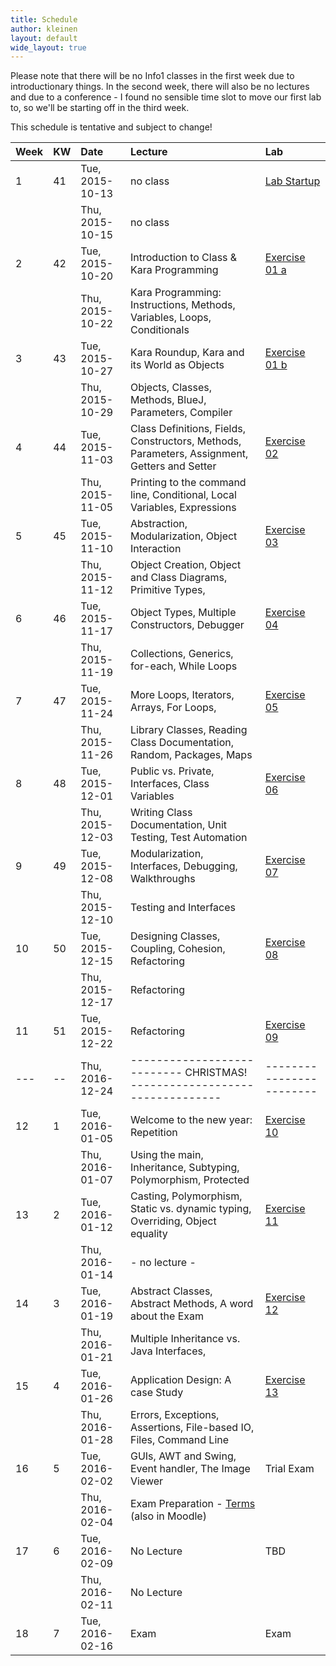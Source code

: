 ```yaml
---
title: Schedule
author: kleinen
layout: default
wide_layout: true
---
```




Please note that there will be no Info1 classes in the first week due to introductionary things.
 In the second week, there will also be no lectures and due to a conference -
 I found no sensible time slot to move our first lab to, so we'll be starting off in the third week.

This schedule is tentative and subject to change!



| Week | KW | Date            | Lecture                                                                                                | Lab |
|:-----|:---|:----------------|:-------------------------------------------------------------------------------------------------------|:-|
| 1    | 41 | Tue, 2015-10-13 | no class                                                                                               | [Lab Startup](../labs/exercise-00) |
|      |    | Thu, 2015-10-15 | no class                                                                                               |  |
| 2    | 42 | Tue, 2015-10-20 | Introduction to Class & Kara Programming                                                               | [Exercise 01 a](../labs/exercise-01-a) |
|      |    | Thu, 2015-10-22 | Kara Programming: Instructions, Methods, Variables, Loops, Conditionals                                |  |
| 3    | 43 | Tue, 2015-10-27 | Kara Roundup, Kara and its World as Objects                                                            | [Exercise 01 b](../labs/exercise-01-b) |
|      |    | Thu, 2015-10-29 | Objects, Classes, Methods, BlueJ, Parameters,  Compiler                                                |  |
| 4    | 44 | Tue, 2015-11-03 | Class Definitions, Fields, Constructors, Methods, Parameters, Assignment, Getters and Setter           | [Exercise 02](../labs/exercise-02) |
|      |    | Thu, 2015-11-05 | Printing to the command line, Conditional, Local Variables, Expressions                                |  |
| 5    | 45 | Tue, 2015-11-10 | Abstraction, Modularization, Object Interaction                                                        | [Exercise 03](../labs/exercise-03) |
|      |    | Thu, 2015-11-12 | Object Creation, Object and Class Diagrams, Primitive Types,                                           |  |
| 6    | 46 | Tue, 2015-11-17 | Object Types, Multiple Constructors, Debugger                                                          | [Exercise 04](../labs/exercise-04) |
|      |    | Thu, 2015-11-19 | Collections, Generics, for-each, While Loops                                                           |  |
| 7    | 47 | Tue, 2015-11-24 | More Loops, Iterators, Arrays, For Loops,                                                              | [Exercise 05](../labs/exercise-05) |
|      |    | Thu, 2015-11-26 | Library Classes, Reading Class Documentation, Random, Packages, Maps                                   |  |
| 8    | 48 | Tue, 2015-12-01 | Public vs. Private, Interfaces, Class Variables                                                        | [Exercise 06](../labs/exercise-06) |
|      |    | Thu, 2015-12-03 | Writing Class Documentation, Unit Testing, Test Automation                                             |  |
| 9    | 49 | Tue, 2015-12-08 | Modularization, Interfaces, Debugging, Walkthroughs                                                    | [Exercise 07](../labs/exercise-07) |
|      |    | Thu, 2015-12-10 | Testing and Interfaces                                                                                 |  |
| 10   | 50 | Tue, 2015-12-15 | Designing Classes, Coupling, Cohesion, Refactoring                                                     | [Exercise 08](../labs/exercise-08) |
|      |    | Thu, 2015-12-17 | Refactoring                                                                                            |  |
| 11   | 51 | Tue, 2015-12-22 | Refactoring                                                                                            | [Exercise 09](../labs/exercise-09) |
| ---  | -- | Thu, 2016-12-24 | --------------------------- CHRISTMAS!   ---------------------------------                             | ------------------------ |
| 12   | 1  | Tue, 2016-01-05 | Welcome to the new year: Repetition                                                                    | [Exercise 10](../labs/exercise-10) |
|      |    | Thu, 2016-01-07 | Using the main, Inheritance, Subtyping, Polymorphism, Protected                                        |  |
| 13   | 2  | Tue, 2016-01-12 | Casting, Polymorphism, Static vs. dynamic typing, Overriding, Object equality                          | [Exercise 11](../labs/exercise-11) |
|      |    | Thu, 2016-01-14 | - no lecture -                                                                                         |  |
| 14   | 3  | Tue, 2016-01-19 | Abstract Classes, Abstract Methods, A word about the Exam                                              | [Exercise 12](../labs/exercise-12) |
|      |    | Thu, 2016-01-21 | Multiple Inheritance vs. Java Interfaces,                                                              |  |
| 15   | 4  | Tue, 2016-01-26 | Application Design: A case Study                                                                       | [Exercise 13](../labs/exercise-13) |
|      |    | Thu, 2016-01-28 | Errors, Exceptions, Assertions, File-based IO, Files, Command Line                                     |  |
| 16   | 5  | Tue, 2016-02-02 | GUIs, AWT and Swing, Event handler, The Image Viewer                                                   | Trial Exam |
|      |    | Thu, 2016-02-04 | Exam Preparation - [Terms](https://github.com/bkleinen/bkleinen.github.io/wiki/Info1) (also in Moodle) |  |
| 17   | 6  | Tue, 2016-02-09 | No Lecture                                                                                             | TBD |
|      |    | Thu, 2016-02-11 | No Lecture                                                                                             |  |
| 18   | 7  | Tue, 2016-02-16 | Exam                                                                                                   | Exam |
